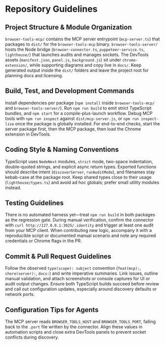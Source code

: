# Repository Guidelines

## Project Structure & Module Organization
`browser-tools-mcp/` contains the MCP server entrypoint (`mcp-server.ts`) that packages to `dist/` for the `browser-tools-mcp` binary. `browser-tools-server/` hosts the Node bridge (`browser-connector.ts`, `puppeteer-service.ts`, `lighthouse/`) that launches audits and manages sockets. The DevTools assets (`manifest.json`, `panel.js`, `background.js`) sit under `chrome-extension/`, while supporting diagrams and copy live in `docs/`. Keep generated output inside the `dist/` folders and leave the project root for planning docs and licensing.

## Build, Test, and Development Commands
Install dependencies per package (`npm install` inside `browser-tools-mcp/` and `browser-tools-server/`). Run `npm run build` to emit strict TypeScript bundles, and `npm start` for a compile-plus-launch workflow. Debug MCP tools with `npm run inspect` against `dist/mcp-server.js`, or `npm run inspect-live` once the package is globally installed. For end-to-end checks, start the server package first, then the MCP package, then load the Chrome extension in DevTools.

## Coding Style & Naming Conventions
TypeScript uses `NodeNext` modules, `strict` mode, two-space indentation, double-quoted strings, and explicit async return types. Exported functions should describe intent (`discoverServer`, `runAuditMode`), and filenames stay kebab-case at the package root. Keep shared types close to their usage (`lighthouse/types.ts`) and avoid ad hoc globals; prefer small utility modules instead.

## Testing Guidelines
There is no automated harness yet—treat `npm run build` in both packages as the regression gate. During manual verification, confirm the connector with `curl http://127.0.0.1:3025/.identity` and trigger at least one audit from your MCP client. When contributing new logic, accompany it with a reproducible script or documented manual scenario and note any required credentials or Chrome flags in the PR.

## Commit & Pull Request Guidelines
Follow the observed `type(scope): subject` convention (`feat(mcp):`, `chore(server):`, `docs:`) and write imperative summaries. Link issues, outline manual validation, and attach screenshots or console captures for UI or audit output changes. Ensure both TypeScript builds succeed before review and call out configuration updates, especially around discovery defaults or network ports.

## Configuration Tips for Agents
The MCP server reads `BROWSER_TOOLS_HOST` and `BROWSER_TOOLS_PORT`, falling back to the `.port` file written by the connector. Align these values in automation scripts and close extra DevTools panels to prevent socket conflicts during discovery.
